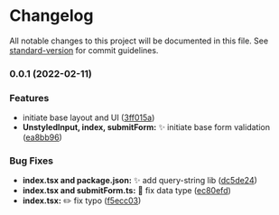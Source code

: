 # Changelog

All notable changes to this project will be documented in this file. See [standard-version](https://github.com/conventional-changelog/standard-version) for commit guidelines.

### 0.0.1 (2022-02-11)


### Features

* initiate base layout and UI ([3ff015a](https://github.com/yehezkielgunawan/og/commit/3ff015ad139f6d232f2277e001eda4aa88578750))
* **UnstyledInput, index, submitForm:** :sparkles: initiate base form validation ([ea8bb96](https://github.com/yehezkielgunawan/og/commit/ea8bb96ba3036005e923109347011cd82da3fe05))


### Bug Fixes

* **index.tsx and package.json:** :sparkles: add query-string lib ([dc5de24](https://github.com/yehezkielgunawan/og/commit/dc5de24c3abe2b97420b2716388266aad1b44fe0))
* **index.tsx and submitForm.ts:** :bug: fix data type ([ec80efd](https://github.com/yehezkielgunawan/og/commit/ec80efdb022edbc0ac00ff04c0bf363839b8e7e4))
* **index.tsx:** :pencil2: fix typo ([f5ecc03](https://github.com/yehezkielgunawan/og/commit/f5ecc03684870d526c752d5674a51337dc19659d))
